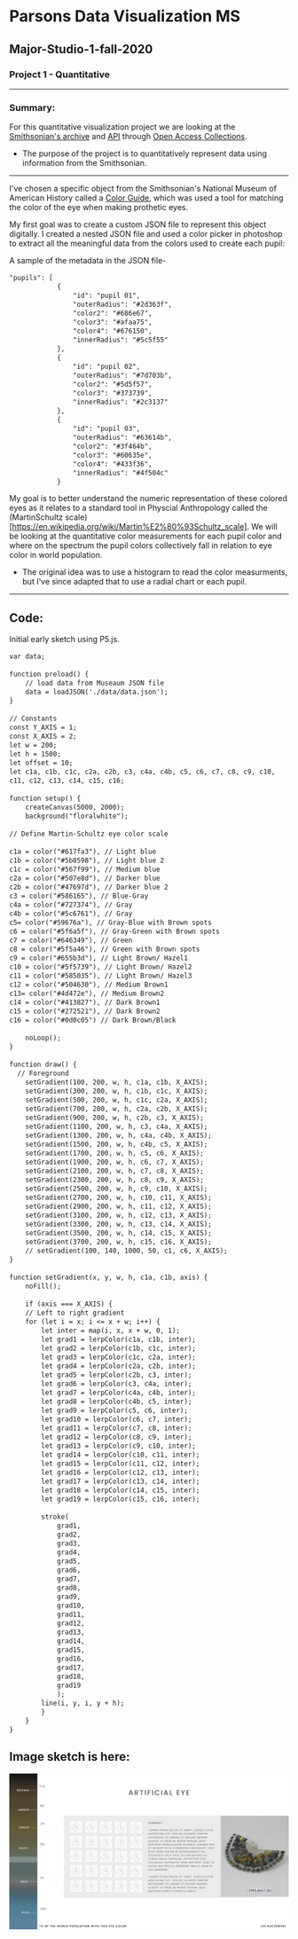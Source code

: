 # Parsons Data Visualization MS 
## Major-Studio-1-fall-2020

### Project 1 - Quantitative

---
### Summary:
For this quantitative visualization project we are looking at the [Smithsonian's archive](https://www.si.edu/openaccess) and [API](http://edan.si.edu/openaccess/apidocs/) through [Open Access Collections](https://collections.si.edu/search/).

* The purpose of the project is to quantitatively represent data using information from the Smithsonian.
---
I've chosen a specific object from the Smithsonian's National Museum of American History called a [Color Guide](https://www.si.edu/object/color-guide-artificial-eye-prosthesis:nmah_1119630), which was used a tool for matching the color of the eye when making prothetic eyes. 

My first goal was to create a custom JSON file to represent this object digitally. I created a nested JSON file and used a color picker in photoshop to extract all the meaningful data from the colors used to create each pupil:

A sample of the metadata in the JSON file-

```
"pupils": [
            {
                "id": "pupil 01",
                "outerRadius": "#2d363f", 
                "color2": "#686e67", 
                "color3": "#afaa75",
                "color4": "#676150", 
                "innerRadius": "#5c5f55"
            },
            { 
                "id": "pupil 02",
                "outerRadius": "#7d703b", 
                "color2": "#5d5f57", 
                "color3": "#373739",
                "innerRadius": "#2c3137"
            },
            {
                "id": "pupil 03",
                "outerRadius": "#63614b",
                "color2": "#3f464b", 
                "color3": "#60635e",
                "color4": "#433f36", 
                "innerRadius": "#4f504c"
            }
```

My goal is to better understand the numeric representation of these colored eyes as it relates to a standard tool in Physcial Anthropology called the (MartinSchultz scale)[https://en.wikipedia.org/wiki/Martin%E2%80%93Schultz_scale]. We will be looking at the quantitative color measurements for each pupil color and where on the spectrum the pupil colors collectively fall in relation to eye color in world population. 

* The original idea was to use a histogram to read the color measurments, but I've since adapted that to use a radial chart or each pupil. 
---
## Code:

Initial early sketch using P5.js.

```
var data;

function preload() {
    // load data from Museaum JSON file
    data = loadJSON('./data/data.json');
}

// Constants
const Y_AXIS = 1;
const X_AXIS = 2;
let w = 200;
let h = 1500;
let offset = 10;
let c1a, c1b, c1c, c2a, c2b, c3, c4a, c4b, c5, c6, c7, c8, c9, c10, c11, c12, c13, c14, c15, c16;

function setup() {
    createCanvas(5000, 2000);
    background("floralwhite");

// Define Martin-Schultz eye color scale

c1a = color("#617fa3"), // Light blue
c1b = color("#5b8598"), // Light blue 2
c1c = color("#567f99"), // Medium blue
c2a = color("#507e8d"), // Darker blue
c2b = color("#47697d"), // Darker blue 2
c3 = color("#586165"), // Blue-Gray
c4a = color("#727374"), // Gray
c4b = color("#5c6761"), // Gray 
c5= color("#59676a"), // Gray-Blue with Brown spots
c6 = color("#5f6a5f"), // Gray-Green with Brown spots
c7 = color("#646349"), // Green
c8 = color("#5f5a46"), // Green with Brown spots
c9 = color("#655b3d"), // Light Brown/ Hazel1
c10 = color("#5f5739"), // Light Brown/ Hazel2
c11 = color("#585035"), // Light Brown/ Hazel3
c12 = color("#504630"), // Medium Brown1
c13= color("#4d472e"), // Medium Brown2
c14 = color("#413827"), // Dark Brown1
c15 = color("#272521"), // Dark Brown2
c16 = color("#0d0c05") // Dark Brown/Black

    noLoop();
}

function draw() {
  // Foreground
    setGradient(100, 200, w, h, c1a, c1b, X_AXIS);
    setGradient(300, 200, w, h, c1b, c1c, X_AXIS);
    setGradient(500, 200, w, h, c1c, c2a, X_AXIS);
    setGradient(700, 200, w, h, c2a, c2b, X_AXIS);
    setGradient(900, 200, w, h, c2b, c3, X_AXIS);
    setGradient(1100, 200, w, h, c3, c4a, X_AXIS);
    setGradient(1300, 200, w, h, c4a, c4b, X_AXIS);
    setGradient(1500, 200, w, h, c4b, c5, X_AXIS);
    setGradient(1700, 200, w, h, c5, c6, X_AXIS);
    setGradient(1900, 200, w, h, c6, c7, X_AXIS);
    setGradient(2100, 200, w, h, c7, c8, X_AXIS);
    setGradient(2300, 200, w, h, c8, c9, X_AXIS);
    setGradient(2500, 200, w, h, c9, c10, X_AXIS);
    setGradient(2700, 200, w, h, c10, c11, X_AXIS);
    setGradient(2900, 200, w, h, c11, c12, X_AXIS);
    setGradient(3100, 200, w, h, c12, c13, X_AXIS);
    setGradient(3300, 200, w, h, c13, c14, X_AXIS);
    setGradient(3500, 200, w, h, c14, c15, X_AXIS);
    setGradient(3700, 200, w, h, c15, c16, X_AXIS);
    // setGradient(100, 140, 1000, 50, c1, c6, X_AXIS);
}

function setGradient(x, y, w, h, c1a, c1b, axis) {
    noFill();

    if (axis === X_AXIS) {
    // Left to right gradient
    for (let i = x; i <= x + w; i++) {
        let inter = map(i, x, x + w, 0, 1);
        let grad1 = lerpColor(c1a, c1b, inter);
        let grad2 = lerpColor(c1b, c1c, inter);
        let grad3 = lerpColor(c1c, c2a, inter);
        let grad4 = lerpColor(c2a, c2b, inter);
        let grad5 = lerpColor(c2b, c3, inter);
        let grad6 = lerpColor(c3, c4a, inter);
        let grad7 = lerpColor(c4a, c4b, inter);
        let grad8 = lerpColor(c4b, c5, inter);
        let grad9 = lerpColor(c5, c6, inter);
        let grad10 = lerpColor(c6, c7, inter);
        let grad11 = lerpColor(c7, c8, inter);
        let grad12 = lerpColor(c8, c9, inter);
        let grad13 = lerpColor(c9, c10, inter);
        let grad14 = lerpColor(c10, c11, inter);
        let grad15 = lerpColor(c11, c12, inter);
        let grad16 = lerpColor(c12, c13, inter);
        let grad17 = lerpColor(c13, c14, inter);
        let grad18 = lerpColor(c14, c15, inter);
        let grad19 = lerpColor(c15, c16, inter);  

        stroke(
            grad1,
            grad2, 
            grad3, 
            grad4, 
            grad5,        
            grad6,
            grad7,
            grad8,
            grad9,
            grad10,
            grad11, 
            grad12, 
            grad13, 
            grad14, 
            grad15,
            grad16,
            grad17, 
            grad18,
            grad19
            );
        line(i, y, i, y + h);
        }
    }
}
```
## Image sketch is here:

![alt text](https://github.com/leeallennyc/Major-Studio-1/blob/master/Project01/sketches/ArtificialEye_Sketch.png "Artificial Eye")




